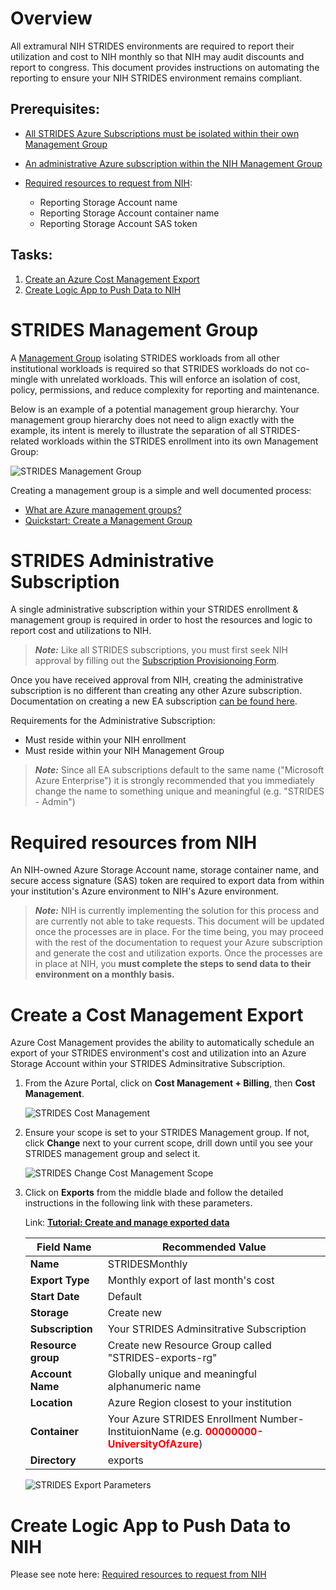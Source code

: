 # Overview
All extramural NIH STRIDES environments are required to report their utilization and cost to NIH monthly so that NIH may audit discounts and report to congress. This document provides instructions on automating the reporting to ensure your NIH STRIDES environment remains compliant. 

## Prerequisites:

- [All STRIDES Azure Subscriptions must be isolated within their own Management Group](#STRIDES-Management-Group)
- [An administrative Azure subscription within the NIH Management Group](#STRIDES-Administrative-Subscription)

- [Required resources to request from NIH](#Required-resources-from-NIH):
  - Reporting Storage Account name
  - Reporting Storage Account container name
  - Reporting Storage Account SAS token

## Tasks:

1. [Create an Azure Cost Management Export](#Create-a-Cost-Management-Export)
1. [Create Logic App to Push Data to NIH](#Create-Logic-App-to-Push-Data-to-NIH)


# STRIDES Management Group

A [Management Group]( https://docs.microsoft.com/en-us/azure/governance/management-groups/overview) isolating STRIDES workloads from all other institutional workloads is required so that STRIDES workloads do not co-mingle with unrelated workloads. This will enforce an isolation of cost, policy, permissions, and reduce complexity for reporting and maintenance.

Below is an example of a potential management group hierarchy. Your management group hierarchy does not need to align exactly with the example, its intent is merely to illustrate the separation of all STRIDES-related workloads within the STRIDES enrollment into its own Management Group:

![STRIDES Management Group](media/strides-management-group-hierarchy.png)

Creating a management group is a simple and well documented process:
- [What are Azure management groups?]( https://docs.microsoft.com/en-us/azure/governance/management-groups/overview)
- [Quickstart: Create a Management Group]( https://docs.microsoft.com/en-us/azure/governance/management-groups/create-management-group-portal)

# STRIDES Administrative Subscription

A single administrative subscription within your STRIDES enrollment & management group is required in order to host the resources and logic to report cost and utilizations to NIH.


> **_Note:_**  Like all STRIDES subscriptions, you must first seek NIH approval by filling out the [Subscription Provisionoing Form](../subscription%20provisioning/README.md).


Once you have received approval from NIH, creating the administrative subscription is no different than creating any other Azure subscription. Documentation on creating a new EA subscription [can be found here](https://docs.microsoft.com/en-us/azure/cost-management-billing/manage/create-subscription). 

Requirements for the Administrative Subscription:
- Must reside within your NIH enrollment
- Must reside within your NIH Management Group
 
> **_Note:_** Since all EA subscriptions default to the same name ("Microsoft Azure Enterprise") it is strongly recommended that you immediately change the name to something unique and meaningful (e.g. "STRIDES - Admin")

# Required resources from NIH

An NIH-owned Azure Storage Account name, storage container name, and secure access signature (SAS) token are required to export data from within your institution's Azure environment to NIH's Azure environment.

> **_Note:_** NIH is currently implementing the solution for this process and are currently not able to take requests. This document will be updated once the processes are in place. For the time being, you may proceed with the rest of the documentation to request your Azure subscription and generate the cost and utilization exports. Once the processes are in place at NIH, you **must complete the steps to send data to their environment on a monthly basis.** 



# Create a Cost Management Export

Azure Cost Management provides the ability to automatically schedule an export of your STRIDES environment's cost and utilization into an Azure Storage Account within your STRIDES Adminsitrative Subscription.

1. From the Azure Portal, click on **Cost Management + Billing**, then **Cost Management**.

    ![STRIDES Cost Management](media/strides-cost-management.png)

1. Ensure your scope is set to your STRIDES Management group. If not, click **Change** next to your current scope, drill down until you see your STRIDES management group and select it. 

    ![STRIDES Change Cost Management Scope](media/strides-change-scope.png)


1. Click on **Exports** from the middle blade and follow the detailed instructions in the following link with these parameters.

    Link: **[Tutorial: Create and manage exported data](https://docs.microsoft.com/en-us/azure/cost-management-billing/costs/tutorial-export-acm-data?tabs=azure-portal)**



    | Field Name  | Recommended Value |
    | ------------- | ------------- |
    | **Name**  | STRIDESMonthly  |
    | **Export Type**  | Monthly export of last month's cost  |
    | **Start Date**  | Default  |
    | **Storage**  | Create new  |
    | **Subscription**  | Your STRIDES Adminsitrative Subscription  |
    | **Resource group**  | Create new Resource Group called "STRIDES-exports-rg"  |
    | **Account Name**  | Globally unique and meaningful alphanumeric name  |
    | **Location**  | Azure Region closest to your institution  |
    | **Container**  | Your Azure STRIDES Enrollment Number-InstituionName (e.g. <span style="color:red">**00000000-UniversityOfAzure**</span>)|
    | **Directory**  | exports  |

    ![STRIDES Export Parameters](media/strides-export-params.png)



# Create Logic App to Push Data to NIH

Please see note here: [Required resources to request from NIH](#Required-resources-from-NIH)